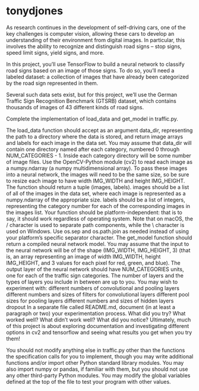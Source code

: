 # tonydjones

As research continues in the development of self-driving cars, one of the key challenges is computer vision, allowing these cars to develop an understanding of their environment from digital images. In particular, this involves the ability to recognize and distinguish road signs – stop signs, speed limit signs, yield signs, and more.

In this project, you’ll use TensorFlow to build a neural network to classify road signs based on an image of those signs. To do so, you’ll need a labeled dataset: a collection of images that have already been categorized by the road sign represented in them.

Several such data sets exist, but for this project, we’ll use the German Traffic Sign Recognition Benchmark (GTSRB) dataset, which contains thousands of images of 43 different kinds of road signs.

Complete the implementation of load_data and get_model in traffic.py.

The load_data function should accept as an argument data_dir, representing the path to a directory where the data is stored, and return image arrays and labels for each image in the data set.
You may assume that data_dir will contain one directory named after each category, numbered 0 through NUM_CATEGORIES - 1. Inside each category directory will be some number of image files.
Use the OpenCV-Python module (cv2) to read each image as a numpy.ndarray (a numpy multidimensional array). To pass these images into a neural network, the images will need to be the same size, so be sure to resize each image to have width IMG_WIDTH and height IMG_HEIGHT.
The function should return a tuple (images, labels). images should be a list of all of the images in the data set, where each image is represented as a numpy.ndarray of the appropriate size. labels should be a list of integers, representing the category number for each of the corresponding images in the images list.
Your function should be platform-independent: that is to say, it should work regardless of operating system. Note that on macOS, the / character is used to separate path components, while the \ character is used on Windows. Use os.sep and os.path.join as needed instead of using your platform’s specific separator character.
The get_model function should return a compiled neural network model.
You may assume that the input to the neural network will be of the shape (IMG_WIDTH, IMG_HEIGHT, 3) (that is, an array representing an image of width IMG_WIDTH, height IMG_HEIGHT, and 3 values for each pixel for red, green, and blue).
The output layer of the neural network should have NUM_CATEGORIES units, one for each of the traffic sign categories.
The number of layers and the types of layers you include in between are up to you. You may wish to experiment with:
different numbers of convolutional and pooling layers
different numbers and sizes of filters for convolutional layers
different pool sizes for pooling layers
different numbers and sizes of hidden layers
dropout
In a separate file called README.md, document (in at least a paragraph or two) your experimentation process. What did you try? What worked well? What didn’t work well? What did you notice?
Ultimately, much of this project is about exploring documentation and investigating different options in cv2 and tensorflow and seeing what results you get when you try them!

You should not modify anything else in traffic.py other than the functions the specification calls for you to implement, though you may write additional functions and/or import other Python standard library modules. You may also import numpy or pandas, if familiar with them, but you should not use any other third-party Python modules. You may modify the global variables defined at the top of the file to test your program with other values.
